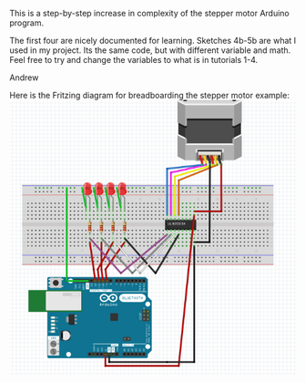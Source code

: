 This is a step-by-step increase in complexity of the stepper motor Arduino program. 

The first four are nicely documented for learning. Sketches 4b-5b are what I used in my project. Its the same code,
but with different variable and math. Feel free to try and change the variables to what is in tutorials 1-4.

Andrew

Here is the Fritzing diagram for breadboarding the stepper motor example:
![Stepper motor wiring figure](stepper_to_arduino_fritz.PNG)
